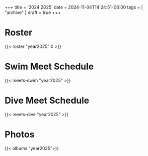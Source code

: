 +++
title = '2024 2025'
date = 2024-11-04T14:24:51-06:00
tags = [ "archive" ]
draft = true
+++
<!-- insert season recap -->

# Roster
{{< roster "year2025" 0 >}}  

# Swim Meet Schedule 
{{< meets-swim "year2025" >}}  

# Dive Meet Schedule 
{{< meets-dive "year2025" >}}  

<!-- insert photos -->

# Photos
{{< albums "year2025">}}  